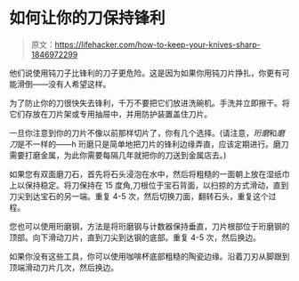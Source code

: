# 如何让你的刀保持锋利

> 原文：<https://lifehacker.com/how-to-keep-your-knives-sharp-1846972299>

他们说使用钝刀子比锋利的刀子更危险。这是因为如果你用钝刀片挣扎，你更有可能滑倒——没有人希望这样。

为了防止你的刀很快失去锋利，千万不要把它们放进洗碗机。手洗并立即擦干。将它们存放在刀片架或专用抽屉中，并用防护装置盖住刀片。

一旦你注意到你的刀片不像以前那样切片了，你有几个选择。(请注意，*珩磨*和*磨刀*是不一样的——h 珩磨只是简单地把刀片的锋利边缘弄直，应该定期进行。磨刀需要打磨金属，为此你需要每隔几年就把你的刀送到金属店去。)

如果您有双面磨刀石，首先将石头浸泡在水中，然后将粗糙的一面朝上放在湿纸巾上以保持稳定。将刀保持在 15 度角,刀根位于宝石背面，以扫掠的方式滑动，直到刀尖到达宝石的另一端。重复 4-5 次，然后切换刀面，翻转石头，重复这个过程。

您也可以使用珩磨钢，方法是将珩磨钢与计数器保持垂直，刀片根部位于珩磨钢的顶部。向下滑动刀片，直到刀尖到达钢的底部。重复 4-5 次，然后换边。

如果你没有这些工具，你可以使用咖啡杯底部粗糙的陶瓷边缘。沿着刀刃从脚跟到顶端滑动刀片几次，然后换边。